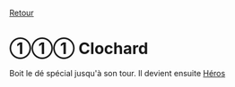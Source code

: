 [Retour](..)

# ①①① Clochard
Boit le dé spécial jusqu'à son tour. Il devient ensuite [Héros](../special/attaque)
